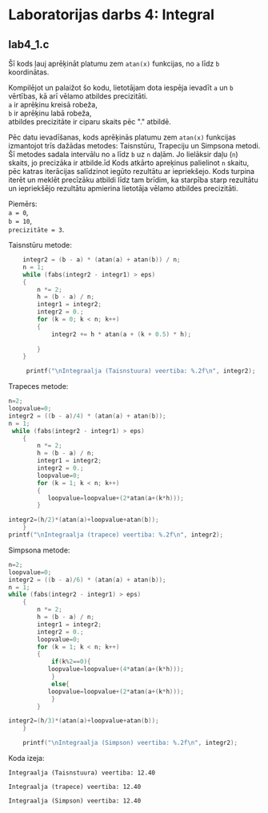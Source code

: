 # Laboratorijas darbs 4: Integral
## lab4_1.c

Šī kods ļauj aprēķināt platumu zem ```atan(x)``` funkcijas, no ```a``` līdz ```b``` koordinātas.

Kompilējot un palaižot šo kodu, lietotājam dota iespēja ievadīt ```a``` un ```b``` vērtības, kā arī vēlamo atbildes precizitāti.  
```a``` ir aprēķinu kreisā robeža,  
```b``` ir aprēķinu labā robeža,  
atbildes precizitāte ir ciparu skaits pēc "." atbildē.  

Pēc datu ievadīšanas, kods aprēķinās platumu zem ```atan(x)``` funkcijas izmantojot trīs dažādas metodes: Taisnstūru, Trapeciju un Simpsona metodi.  
Šī metodes sadala intervālu no ```a``` līdz ```b``` uz ```n``` daļām. Jo lielāksir daļu (```n```) skaits, jo precizāka ir atbilde.īd
Kods atkārto apreķinus palielinot ```n``` skaitu, pēc katras iterācijas salīdzinot iegūto rezultātu ar iepriekšejo. Kods turpina iterēt un meklēt precīzāku atbildi līdz tam brīdim, ka starpība starp rezultātu un iepriekšējo rezultātu apmierina lietotāja vēlamo atbildes precizitāti.

Piemērs:  
```a = 0```,  
```b = 10```,  
```precizitāte = 3```.

Taisnstūru metode:  
``` c
    integr2 = (b - a) * (atan(a) + atan(b)) / n; 
    n = 1;
    while (fabs(integr2 - integr1) > eps)
    {
        n *= 2;
        h = (b - a) / n;
        integr1 = integr2;
        integr2 = 0.;
        for (k = 0; k < n; k++)
        {
            integr2 += h * atan(a + (k + 0.5) * h);
         
        }
    }

     printf("\nIntegraalja (Taisnstuura) veertiba: %.2f\n", integr2);
```

Trapeces metode:  
``` c
n=2;
loopvalue=0;
integr2 = ((b - a)/4) * (atan(a) + atan(b));
n = 1;
 while (fabs(integr2 - integr1) > eps)
    {
        n *= 2;
        h = (b - a) / n;
        integr1 = integr2;
        integr2 = 0.;
        loopvalue=0;
        for (k = 1; k < n; k++)
        {
           loopvalue=loopvalue+(2*atan(a+(k*h)));
        }

integr2=(h/2)*(atan(a)+loopvalue+atan(b));
    }
printf("\nIntegraalja (trapece) veertiba: %.2f\n", integr2);
```

Simpsona metode:
``` c
n=2;
loopvalue=0;
integr2 = ((b - a)/6) * (atan(a) + atan(b));
n = 1;
while (fabs(integr2 - integr1) > eps)
    {
        n *= 2;
        h = (b - a) / n;
        integr1 = integr2;
        integr2 = 0.;
        loopvalue=0;
        for (k = 1; k < n; k++)
        {
            if(k%2==0){
           loopvalue=loopvalue+(4*atan(a+(k*h)));     
            }
            else{
           loopvalue=loopvalue+(2*atan(a+(k*h)));
            }
        }

integr2=(h/3)*(atan(a)+loopvalue+atan(b));
    }

    printf("\nIntegraalja (Simpson) veertiba: %.2f\n", integr2);
```

Koda izeja:
```
Integraalja (Taisnstuura) veertiba: 12.40

Integraalja (trapece) veertiba: 12.40

Integraalja (Simpson) veertiba: 12.40
```

